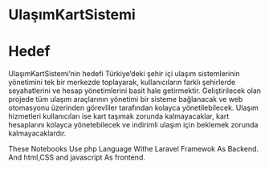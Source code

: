 # UlaşımKartSistemi
# Hedef
UlaşımKartSistemi’nin hedefi Türkiye’deki şehir içi ulaşım sistemlerinin yönetimini tek bir merkezde toplayarak, kullanıcıların  farklı  şehirlerde seyahatlerini ve hesap yönetimlerini basit hale getirmektir. Geliştirilecek olan projede tüm ulaşım araçlarının yönetimi bir sisteme bağlanacak ve web otomasyonu üzerinden görevliler tarafından 
kolayca yönetilebilecek. Ulaşım hizmetleri kullanıcıları ise kart taşımak zorunda kalmayacaklar, kart hesaplarını kolayca  yönetebilecek ve indirimli ulaşım için beklemek 
zorunda kalmayacaklardır.

These Notebooks Use php Language Withe Laravel Framewok As Backend.
And html,CSS and javascript As frontend.
